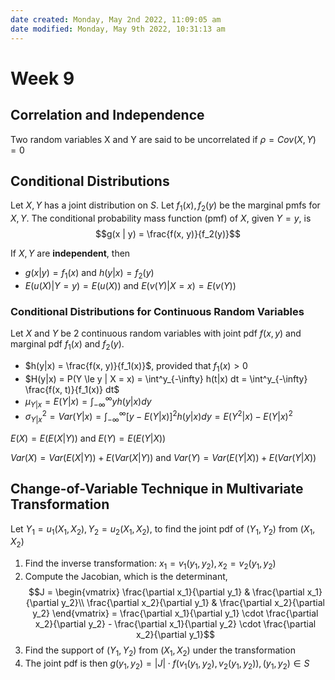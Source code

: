 ```yaml
---
date created: Monday, May 2nd 2022, 11:09:05 am
date modified: Monday, May 9th 2022, 10:31:13 am
---
```


# Week 9

## Correlation and Independence

Two random variables X and Y are said to be uncorrelated if $\rho = Cov(X, Y) = 0$

## Conditional Distributions

Let $X, Y$ has a joint distribution on $S$. Let $f_1(x), f_2(y)$ be the marginal pmfs for $X, Y$. The conditional probability mass function (pmf) of $X$, given $Y = y$, is $$g(x | y) = \frac{f(x, y)}{f_2(y)}$$

If $X, Y$ are **independent**, then

- $g(x | y) = f_1(x)$ and $h(y | x) = f_2(y)$
- $E(u(X) | Y = y) = E(u(X))$ and $E(v(Y) | X = x) = E(v(Y))$

### Conditional Distributions for Continuous Random Variables

Let $X$ and $Y$ be 2 continuous random variables with joint pdf $f(x, y)$ and marginal pdf $f_1(x)$ and $f_2(y)$.

- $h(y|x) = \frac{f(x, y)}{f_1(x)}$, provided that $f_1(x) > 0$
- $H(y|x) = P(Y \le y | X = x) = \int^y_{-\infty} h(t|x) dt = \int^y_{-\infty} \frac{f(x, t)}{f_1(x)} dt$
- $\mu_{Y|x} = E(Y|x) = \int^\infty_{-\infty} y h(y|x) dy$
- $\sigma^2_{Y|x} = Var(Y|x) = \int^\infty_{-\infty} [y - E(Y|x)]^2 h(y|x) dy = E(Y^2|x) - E(Y|x)^2$

$E(X) = E(E(X|Y))$ and $E(Y) = E(E(Y|X))$

$Var(X) = Var(E(X|Y)) + E(Var(X|Y))$ and $Var(Y) = Var(E(Y|X)) + E(Var(Y|X))$

## Change-of-Variable Technique in Multivariate Transformation

Let $Y_1 = u_1(X_1, X_2), Y_2 = u_2(X_1, X_2)$, to find the joint pdf of $(Y_1, Y_2)$ from $(X_1, X_2)$

1. Find the inverse transformation: $x_1 = v_1(y_1, y_2), x_2 = v_2(y_1, y_2)$
2. Compute the Jacobian, which is the determinant, $$J = \begin{vmatrix} \frac{\partial x_1}{\partial y_1} & \frac{\partial x_1}{\partial y_2}\\ \frac{\partial x_2}{\partial y_1} & \frac{\partial x_2}{\partial y_2} \end{vmatrix} = \frac{\partial x_1}{\partial y_1} \cdot \frac{\partial x_2}{\partial y_2} - \frac{\partial x_1}{\partial y_2} \cdot \frac{\partial x_2}{\partial y_1}$$
3. Find the support of $(Y_1, Y_2)$ from $(X_1, X_2)$ under the transformation
4. The joint pdf is then $g(y_1, y_2) = |J| \cdot f(v_1(y_1, y_2), v_2(y_1, y_2)), (y_1, y_2) \in S$
